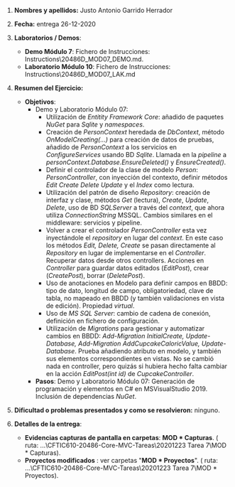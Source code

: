 1. **Nombres y apellidos:** Justo Antonio Garrido Herrador

2. **Fecha:** entrega 26-12-2020

3. **Laboratorios / Demos**: 
   - **Demo Módulo 7**: Fichero de Instrucciones: Instructions\20486D_MOD07_DEMO.md. 
   - **Laboratorio Módulo 10**: Fichero de Instrucciones: Instructions\20486D_MOD07_LAK.md
4. **Resumen del Ejercicio:**
   * **Objetivos**: 
      * Demo y Laboratorio Módulo 07: 
          * Utilización de *Entitity Framework Core*: añadido de paquetes *NuGet* para *Sqlite* y *namespaces*.
          * Creación de *PersonContext* heredada de *DbContext*, método *OnModelCreating(...)* para creación de datos de pruebas, añadido de *PersonContext* a los servicios en *ConfigureServices* usando BD *Sqlite*. Llamada en la *pipeline* a *personContext.Database.EnsureDeleted()* y *EnsureCreated()*.
          * Definir el controlador de la clase de modelo *Person*: *PersonController*, con inyección del contexto, definir métodos *Edit Create Delete Update* y el *Index* como lectura.
          * Utilización del patrón de diseño *Repository*: creación de interfaz y clase, métodos *Get* (lectura), *Create*, *Update*, *Delete*, uso de BD *SQLServer* a través del *context*, que ahora utiliza *ConnectionString* MSSQL. Cambios similares en el middleware: servicios y pipeline.
          * Volver a crear el controlador *PersonController* esta vez inyectándole el *repository* en lugar del *context*. En este caso los métodos *Edit, Delete, Create* se pasan directamente al *Repository* en lugar de implementarse en el *Controller*. Recuperar datos desde otros controllers. Acciones en *Controller* para guardar datos editados (*EditPost*), crear (*CreatePost*), borrar (*DeletePost*).
          * Uso de anotaciones en Modelo para definir campos en BBDD: tipo de dato, longitud de campo, obligatoriedad, clave de tabla, no mapeado en BBDD  (y también validaciones en vista de edición). Propiedad *virtual*.
          * Uso de *MS SQL Server*: cambio de cadena de conexión, definición en fichero de configuración.
          * Utilización de *Migrations* para gestionar y automatizar cambios en BBDD:  *Add-Migration InitialCreate, Update-Database,  Add-Migration AddCupcakeCaloricValue, Update-Database*. Prueba añadiendo atributo en modelo, y también sus elementos correspondientes en vistas. No se cambió nada en controller, pero quizás si hubiera hecho falta cambiar en la acción *EditPost(int id)* de *CupcakeController*.
      * **Pasos**:  Demo y Laboratorio Módulo 07: Generación de programación y elementos en C# en MSVisualStudio 2019. Inclusión de dependencias *NuGet*.
5. **Dificultad o problemas presentados y como se resolvieron:** ninguno.

6. **Detalles de la entrega**:

   * **Evidencias capturas de pantalla en carpetas**: **MOD * Capturas**. ( ruta: ...\\CFTIC610-20486-Core-MVC-Tareas\20201223 Tarea 7\MOD * Capturas).

   + **Proyectos modificados** : ver carpetas "**MOD * Proyectos**". ( ruta: ...\CFTIC610-20486-Core-MVC-Tareas\20201223 Tarea 7\MOD * Proyectos).

